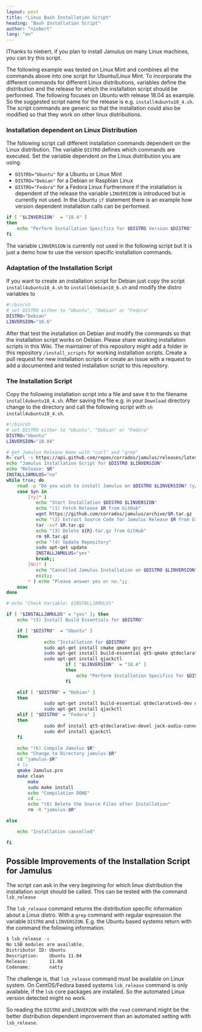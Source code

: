 ```yaml
---
layout: post
title: "Linux Bash Installation Script"
heading: "Bash Installation Script"
author: "niebert"
lang: "en"
---
```


IThanks to niebert, if you plan to install Jamulus on many Linux machines, you can try this script.
<!--more-->

The following example was tested on Linux Mint and combines all the commands above into one script for Ubuntu/Linux Mint. To incorporate the different commands for different Linux distributions, variables define the distribution and the release for which the installation script should be performed. The following focuses on Ubuntu with release 18.04 as example. So the suggested script name for the release is e.g. `install4ubuntu18_4.sh`. The script commands are generic so that the installation could also be modified so that they work on other linux distributions.

### Installation dependent on Linux Distribution
The following script call different installation commands dependent on the Linux distribution.
The variable `DISTRO` defines which commands are executed. Set the variable dependent on the Linux distribution you are using.
* `DISTRO="Ubuntu"` for a Ubuntu or Linux Mint
* `DISTRO="Debian"` for a Debian or Raspbian Linux
* `DISTRO="Fedora"` for a Fedora Linux
Furthermore if the installation is dependent of the release the variable `LINVERSION` is introduced but is currently not used. In the Ubuntu `if` statement there is an example how version dependent installation calls can be performed.
```bash
if [ "$LINVERSION"  = "18.4" ]
then
    echo "Perform Installation Specifics for $DISTRO Version $DISTRO"
fi  
```
The variable `LINVERSION` is currently not used in the following script but it is just a demo how to use the version specific installation commands.

### Adaptation of the Installation Script
If you want to create an installation script for Debian just copy the script `install4ubuntu18_4.sh` to `install4debian10_6.sh` and modify the distro variables to
```bash
#!/bin/sh
# set DISTRO either to "Ubuntu", "Debian" or "Fedora"
DISTRO="Debian"
LINVERSION="10.6"
```
After that test the installation on Debian and modify the commands so that the installation script works on Debian. Please share working installation scripts in this Wiki. The maintainer of this repository might add a folder in this repository `/install_scripts` for working installation scripts. Create a pull request for new installation scripts or create an issue with a request to add a documented and tested installation script to this repository.

### The Installation Script
Copy the following installation script into a file and save it to the filename `install4ubuntu18_4.sh`. After saving the file e.g. in your `Download` directory change to the directory and call the following script with `sh install4ubuntu18_4.sh`.
```bash
#!/bin/sh
# set DISTRO either to "Ubuntu", "Debian" or "Fedora"
DISTRO="Ubuntu"
LINVERSION="18.04"

# Get Jamulus Release Name with "curl" and "grep"  
R=`curl -s https://api.github.com/repos/corrados/jamulus/releases/latest | grep -oP '"tag_name": "\K(.*)(?=")'`
echo "Jamulus Installation Script for $DISTRO $LINVERSION"
echo "Release: $R"
INSTALLJAMULUS="no"
while true; do
    read -p "Do you wish to install Jamulus on $DISTRO $LINVERSION? (y/n) " yn
    case $yn in
        [Yy]* )
           echo "Start Installation $DISTRO $LINVERSION"
           echo "(1) Fetch Release $R from GitHub"
           wget https://github.com/corrados/jamulus/archive/$R.tar.gz
           echo "(2) Extract Source Code for Jamulus Release $R from GitHub"
           tar -xvf $R.tar.gz
           echo "(3) Delete ${R}.tar.gz from GitHub"
           rm $R.tar.gz
           echo "(4) Update Repository"
           sudo apt-get update
           INSTALLJAMULUS="yes"
           break;;
        [Nn]* )
           echo "Cancelled Jamulus Installation on $DISTRO $LINVERSION"
           exit;;
        * ) echo "Please answer yes or no.";;
    esac
done

# echo "Check Variable: $INSTALLJAMULUS"

if [ "$INSTALLJAMULUS" = "yes" ]; then     
	echo "(5) Install Build Essentials for $DISTRO"

	if [ "$DISTRO"  = "Ubuntu" ]
	then  
		      echo "Installation for $DISTRO"
		      sudo apt-get install cmake qmake gcc g++
		      sudo apt-get install build-essential qt5-qmake qtdeclarative5-dev qt5-default qttools5-dev-tools libjack-jackd2-dev
		      sudo apt-get install qjackctl
                      if [ "$LINVERSION"  = "18.4" ]
                      then
                          echo "Perform Installation Specifics for $DISTRO Version $DISTRO"
                      fi  

  	elif [ "$DISTRO" = "Debian" ]
	then    
			  sudo apt-get install build-essential qtdeclarative5-dev qt5-default qttools5-dev-tools libjack-jackd2-dev
			  sudo apt-get install qjackctl
	elif [ "$DISTRO" = "Fedora" ]
	then    
			  sudo dnf install qt5-qtdeclarative-devel jack-audio-connection-kit-dbus jack-audio-connection-kit-devel
			  sudo dnf install qjackctl
	fi

	echo "(6) Compile Jamulus $R"
	echo "Change to Directory jamulus-$R"
	cd "jamulus-$R"
	# ls
	qmake Jamulus.pro
	make clean
        make
        sudo make install
        echo "Compilation DONE"
        cd ..
        echo "(6) Delete the Source Files after Installation"
        rm -R "jamulus-$R"

else

	echo "Installation cancelled"

fi

```  


## Possible Improvements of the Installation Script for Jamulus
The script can ask in the very beginning for which linux distribution the installation script should be called.
This can be tested with the command `lsb_release`

The `lsb_release` command returns the distribution specific information about a Linux distro.
With a `grep` command with regular expression the variable `DISTRO` and `LINVERSION`.
E.g. the Ubuntu based systems return with the command the following information.
```bash
$ lsb_release -a
No LSB modules are available.
Distributor ID: Ubuntu
Description:    Ubuntu 11.04
Release:        11.04
Codename:       natty
```

The challenge is, that `lsb_release` command must be available on Linux system. On CentOS/Fedora based systems `lsb_release` command is only available, if the `lsb` core packages are installed. So the automated Linux version detected might no work.

So reading the `DISTRO` and `LINVERION` with the `read` command might be the better distribution dependent improvement than an automated setting with `lsb_release`.
